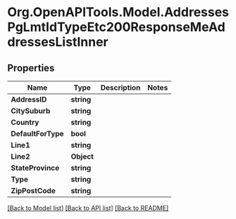 # Org.OpenAPITools.Model.AddressesPgLmtIdTypeEtc200ResponseMeAddressesListInner

## Properties

Name | Type | Description | Notes
------------ | ------------- | ------------- | -------------
**AddressID** | **string** |  | 
**CitySuburb** | **string** |  | 
**Country** | **string** |  | 
**DefaultForType** | **bool** |  | 
**Line1** | **string** |  | 
**Line2** | **Object** |  | 
**StateProvince** | **string** |  | 
**Type** | **string** |  | 
**ZipPostCode** | **string** |  | 

[[Back to Model list]](../README.md#documentation-for-models) [[Back to API list]](../README.md#documentation-for-api-endpoints) [[Back to README]](../README.md)

